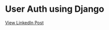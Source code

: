 # User Auth using Django

[View LinkedIn Post](https://www.linkedin.com/embed/feed/update/urn:li:ugcPost:7200517152427188224)
